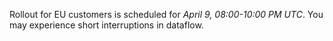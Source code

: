 Rollout for EU customers is scheduled for *April 9, 08:00-10:00 PM UTC*. You may experience short interruptions in dataflow.
